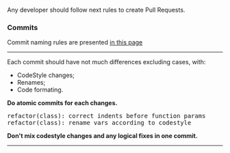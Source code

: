 Any developer should follow next rules to create Pull Requests.
### Commits

Commit naming rules are presented [in this page](https://github.com/angular/angular/blob/master/CONTRIBUTING.md#commit-message-format)

***

Each commit should have not much differences excluding cases, with:

  * CodeStyle changes;
  * Renames;
  * Code formating.

**Do atomic commits for each changes.** 
<pre>
refactor(class): correct indents before function params
refactor(class): rename vars according to codestyle
</pre>

**Don't mix codestyle changes and any logical fixes in one commit.**

***
